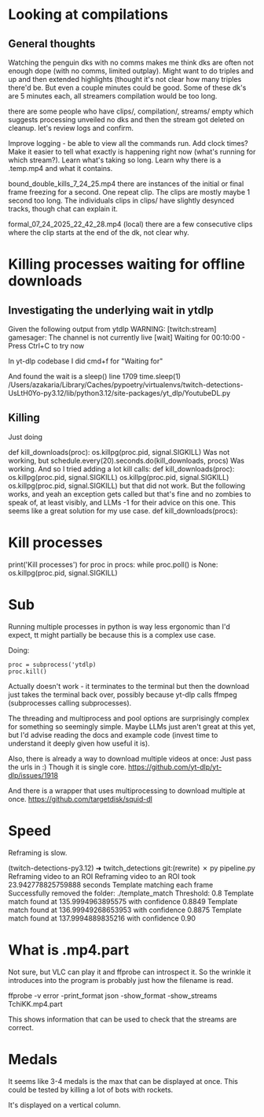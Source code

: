 # Looking at compilations
## General thoughts
Watching the penguin dks with no comms makes me think dks are often not enough dope (with no comms, limited outplay). Might want to do triples and up and then extended highlights (thought it's not clear how many triples there'd be. But even a couple minutes could be good. Some of these dk's are 5 minutes each, all streamers compilation would be too long.

there are some people who have clips/, compilation/, streams/ empty which suggests processing unveiled no dks and then the stream got deleted on cleanup. let's review logs and confirm.

Improve logging - be able to view all the commands run. Add clock times? Make it easier to tell what exactly is happening right now (what's running for which stream?). Learn what's taking so long. Learn why there is a .temp.mp4 and what it contains.

bound_double_kills_7_24_25.mp4 there are instances of the initial or final frame freezing for a second. One repeat clip. The clips are mostly maybe 1 second too long. The individuals clips in clips/ have slightly desynced tracks, though chat can explain it.

formal_07_24_2025_22_42_28.mp4 (local) there are a few consecutive clips where the clip starts at the end of the dk, not clear why.

# Killing processes waiting for offline downloads
## Investigating the underlying wait in ytdlp
Given the following output from ytdlp
WARNING: [twitch:stream] gamesager: The channel is not currently live
[wait] Waiting for 00:10:00 - Press Ctrl+C to try now

In yt-dlp codebase I did cmd+f for "Waiting for"

And found the wait is a sleep()
line 1709                time.sleep(1)
/Users/azakaria/Library/Caches/pypoetry/virtualenvs/twitch-detections-UsLtH0Yo-py3.12/lib/python3.12/site-packages/yt_dlp/YoutubeDL.py

## Killing
Just doing 

def kill_downloads(proc):
    os.killpg(proc.pid, signal.SIGKILL)
Was not working, but 
schedule.every(20).seconds.do(kill_downloads, procs)
Was working. And so I tried adding a lot kill calls:
def kill_downloads(proc):
    os.killpg(proc.pid, signal.SIGKILL)
    os.killpg(proc.pid, signal.SIGKILL)
    os.killpg(proc.pid, signal.SIGKILL)
but that did not work.
But the following works, and yeah an exception gets called but that's fine and no zombies to speak of, at least visibly, and LLMs -1 for their advice on this one. This seems like a great solution for my use case.
def kill_downloads(procs):
  # Kill processes
  print('Kill processes')
  for proc in procs:
    while proc.poll() is None:
        os.killpg(proc.pid, signal.SIGKILL)



# Sub
Running multiple processes in python is way less ergonomic than I'd expect, tt might partially be because this is a complex use case. 

Doing:
```
proc = subprocess('ytdlp)
proc.kill()
```
Actually doesn't work - it terminates to the terminal but then the download just takes the terminal back over, possibly because
yt-dlp calls ffmpeg (subprocesses calling subprocesses). 

The threading and multiprocess and pool options are surprisingly complex for something so seemingly simple. Maybe LLMs just aren't great at this yet, but I'd advise reading the docs and example code (invest time to understand it deeply given how useful it is).

Also, there is already a way to download multiple videos at once: Just pass the urls in :) Though it is single core.
https://github.com/yt-dlp/yt-dlp/issues/1918

And there is a wrapper that uses multiprocessing to download multiple at once.
https://github.com/targetdisk/squid-dl

# Speed
Reframing is slow.

(twitch-detections-py3.12) ➜  twitch_detections git:(rewrite) ✗ py pipeline.py
Reframing video to an ROI
Reframing video to an ROI took 23.942778825759888 seconds
Template matching each frame
Successfully removed the folder: ./template_match
Threshold: 0.8
Template match found at 135.9994963895575 with confidence 0.8849
Template match found at 136.99949268653953 with confidence 0.8875
Template match found at 137.9994889835216 with confidence 0.90

# What is .mp4.part
Not sure, but VLC can play it and ffprobe can introspect it. So the wrinkle it introduces into the program is probably just how the filename is read.

ffprobe -v error -print_format json -show_format -show_streams TchiKK.mp4.part

This shows information that can be used to check that the streams are correct.

# Medals
It seems like 3-4 medals is the max that can be displayed at once. This could be tested by killing a lot of bots with rockets.

It's displayed on a vertical column.
